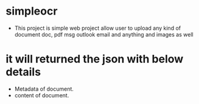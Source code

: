 # simpleocr 
* This project is simple web project allow user to upload any kind of document doc, pdf msg outlook email and anything and images as well

# it will returned the json with below details 

* Metadata of document.
* content of document.
